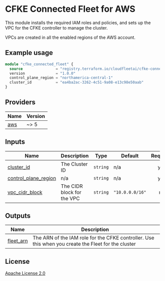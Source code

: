 <!-- BEGIN_TF_DOCS -->
# CFKE Connected Fleet for AWS

This module installs the required IAM roles and policies, and sets up the VPC for the CFKE controller to manage the cluster.

VPCs are created in all the enabled regions of the AWS account.

## Example usage

```terraform
module "cfke_connected_fleet" {
  source               = "registry.terraform.io/cloudfleetai/cfke-connected-fleet/aws"
  version              = "1.0.0"
  control_plane_region = "northamerica-central-1"
  cluster_id           = "ea4ba2ac-3262-4c51-9a08-e13c98e50aab"
}
```

## Providers

| Name | Version |
|------|---------|
| <a name="provider_aws"></a> [aws](#provider\_aws) | ~> 5 |

## Inputs

| Name | Description | Type | Default | Required |
|------|-------------|------|---------|:--------:|
| <a name="input_cluster_id"></a> [cluster\_id](#input\_cluster\_id) | The Cluster ID | `string` | n/a | yes |
| <a name="input_control_plane_region"></a> [control\_plane\_region](#input\_control\_plane\_region) | n/a | `string` | n/a | yes |
| <a name="input_vpc_cidr_block"></a> [vpc\_cidr\_block](#input\_vpc\_cidr\_block) | The CIDR block for the VPC | `string` | `"10.0.0.0/16"` | no |

## Outputs

| Name | Description |
|------|-------------|
| <a name="output_fleet_arn"></a> [fleet\_arn](#output\_fleet\_arn) | The ARN of the IAM role for the CFKE controller. Use this when you create the Fleet for the cluster |

## License

[Apache License 2.0](LICENSE)
<!-- END_TF_DOCS -->